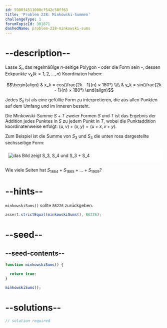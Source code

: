 ```yaml
---
id: 5900f4511000cf542c50ff63
title: 'Problem 228: Minkowski-Summen'
challengeType: 1
forumTopicId: 301871
dashedName: problem-228-minkowski-sums
---
```


# --description--

Lasse $S_n$ das regelmäßige $n$-seitige Polygon - oder die Form sein -, dessen Eckpunkte $v_k (k = 1, 2, \ldots, n)$ Koordinaten haben:

$$\begin{align}   & x_k = cos(\frac{2k - 1}{n} × 180°) \\\\
  & y_k = sin(\frac{2k - 1}{n} × 180°) \end{align}$$

Jedes $S_n$ ist als eine gefüllte Form zu interpretieren, die aus allen Punkten auf dem Umfang und im Inneren besteht.

Die Minkowski-Summe $S + T$ zweier Formen $S$ und $T$ ist das Ergebnis der Addition jedes Punktes in $S$ zu jedem Punkt in $T$, wobei die Punktaddition koordinatenweise erfolgt: $(u, v) + (x, y) = (u + x, v + y)$.

Zum Beispiel ist die Summe von $S_3$ und $S_4$ die unten rosa dargestellte sechsseitige Form:

<img alt="das Bild zeigt S_3, S_4 und S_3 + S_4" src="https://cdn.freecodecamp.org/curriculum/project-euler/minkowski-sums.png" style="background-color: white; padding: 10px; display: block; margin-right: auto; margin-left: auto; margin-bottom: 1.2rem;" />

Wie viele Seiten hat $S_{1864} + S_{1865} + \ldots + S_{1909}$?

# --hints--

`minkowskiSums()` sollte `86226` zurückgeben.

```js
assert.strictEqual(minkowskiSums(), 86226);
```

# --seed--

## --seed-contents--

```js
function minkowskiSums() {

  return true;
}

minkowskiSums();
```

# --solutions--

```js
// solution required
```
